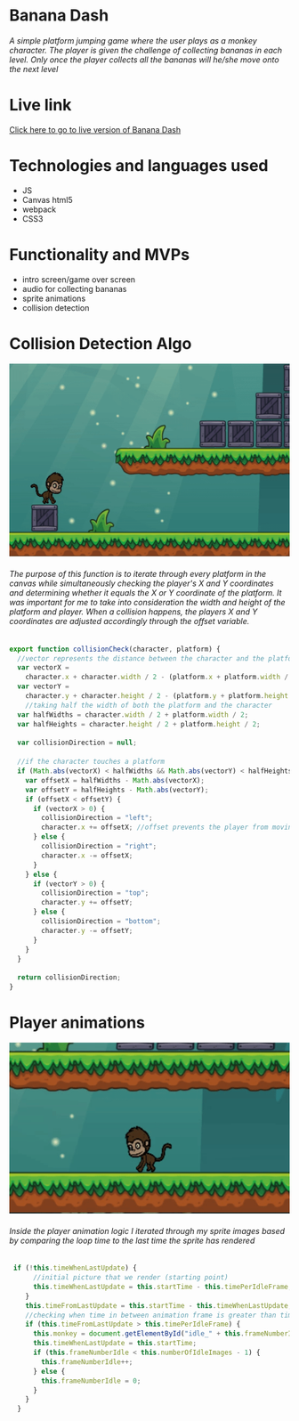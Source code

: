 # Banana Dash

###### A simple platform jumping game where the user plays as a monkey character. The player is given the challenge of collecting bananas in each level. Only once the player collects all the bananas will he/she move onto the next level

# Live link

<a href='https://lawrence14701.github.io/Banana-Dash/'>Click here to go to live version of Banana Dash</a>

# Technologies and languages used
* JS
* Canvas html5
* webpack
* CSS3


# Functionality and MVPs

* intro screen/game over screen
* audio for collecting bananas
* sprite animations
* collision detection 



# Collision Detection Algo

<!-- blank line -->
![Alt Text](./src/img/collision.gif)
<!-- blank line -->


###### The purpose of this function is to iterate through every platform in the canvas while simultaneously checking the player's X and Y coordinates and determining whether it equals the X or Y coordinate of the platform. It was important for me to take into consideration the width and height of the platform and player. When a collision happens, the players X and Y coordinates are adjusted accordingly through the offset variable.

```javascript
export function collisionCheck(character, platform) {
  //vector represents the distance between the character and the platform
  var vectorX =
    character.x + character.width / 2 - (platform.x + platform.width / 2);
  var vectorY =
    character.y + character.height / 2 - (platform.y + platform.height / 2);
    //taking half the width of both the platform and the character
  var halfWidths = character.width / 2 + platform.width / 2;
  var halfHeights = character.height / 2 + platform.height / 2;

  var collisionDirection = null;

  //if the character touches a platform 
  if (Math.abs(vectorX) < halfWidths && Math.abs(vectorY) < halfHeights) {
    var offsetX = halfWidths - Math.abs(vectorX);
    var offsetY = halfHeights - Math.abs(vectorY);
    if (offsetX < offsetY) {
      if (vectorX > 0) {
        collisionDirection = "left";
        character.x += offsetX; //offset prevents the player from moving within the boundaries set by the platform
      } else {
        collisionDirection = "right";
        character.x -= offsetX;
      }
    } else {
      if (vectorY > 0) {
        collisionDirection = "top";
        character.y += offsetY;
      } else {
        collisionDirection = "bottom";
        character.y -= offsetY;
      }
    }
  }

  return collisionDirection;
}
```


# Player animations

<!-- blank line -->
![Alt Text](./src/img/animation.gif)
<!-- blank line -->


###### Inside the player animation logic I iterated through my sprite images based by comparing the loop time to the last time the sprite has rendered

```javascript
 if (!this.timeWhenLastUpdate) {
      //initial picture that we render (starting point)
      this.timeWhenLastUpdate = this.startTime - this.timePerIdleFrame;
    }
    this.timeFromLastUpdate = this.startTime - this.timeWhenLastUpdate;
    //checking when time in between animation frame is greater than timeperframe
    if (this.timeFromLastUpdate > this.timePerIdleFrame) {
      this.monkey = document.getElementById("idle_" + this.frameNumberIdle);
      this.timeWhenLastUpdate = this.startTime;
      if (this.frameNumberIdle < this.numberOfIdleImages - 1) {
        this.frameNumberIdle++;
      } else {
        this.frameNumberIdle = 0;
      }
    }
  }
```




















